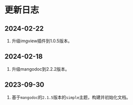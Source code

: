 # 更新日志
## 2024-02-22
1. 升级imgview插件到1.0.5版本。

## 2024-02-18
1. 升级mangodoc到2.2.2版本。

## 2023-09-30
1. 基于`mangodoc`的`2.1.5`版本的`simple`主题，构建并初始化文档。

